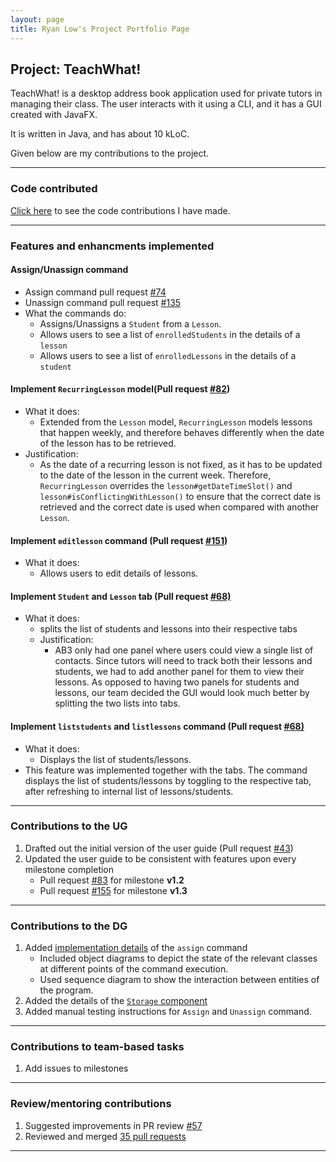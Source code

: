 ```yaml
---
layout: page
title: Ryan Low's Project Portfolio Page
---
```


## Project: TeachWhat!

TeachWhat! is a desktop address book application used for private tutors in managing their class.
The user interacts with it using a CLI, and it has a GUI created with JavaFX.

It is written in Java, and has about 10 kLoC.

Given below are my contributions to the project.

---

### Code contributed

[Click here](https://nus-cs2103-ay2122s2.github.io/tp-dashboard/?search=Ryan-l98&sort=groupTitle&sortWithin=title&timeframe=commit&mergegroup=&groupSelect=groupByRepos&breakdown=true&checkedFileTypes=docs~functional-code~test-code~other&since=2022-02-18&tabOpen=true&tabType=authorship&tabAuthor=Ryan-L98&tabRepo=AY2122S2-CS2103T-W11-3%2Ftp%5Bmaster%5D&authorshipIsMergeGroup=false&authorshipFileTypes=docs~functional-code~test-code~other&authorshipIsBinaryFileTypeChecked=false) 
to see the code contributions I have made.

---

### Features and enhancments implemented

#### Assign/Unassign command 

* Assign command pull request [#74](https://github.com/AY2122S2-CS2103T-W11-3/tp/pull/74)
* Unassign command pull request [#135](https://github.com/AY2122S2-CS2103T-W11-3/tp/pull/135) 
* What the commands do:
  * Assigns/Unassigns a `Student` from a `Lesson`.
  * Allows users to see a list of `enrolledStudents` in the details of a `lesson`
  * Allows users to see a list of `enrolledLessons` in the details of a `student`

#### Implement `RecurringLesson` model(Pull request [#82](https://github.com/AY2122S2-CS2103T-W11-3/tp/pull/82))

* What it does:
    * Extended from the `Lesson` model, `RecurringLesson` models lessons that happen weekly,
      and therefore behaves differently when the date of the lesson has to be retrieved.
* Justification:
    * As the date of a recurring lesson is not fixed, as it has to be updated to the date of the lesson in the
      current week. Therefore, `RecurringLesson` overrides the `lesson#getDateTimeSlot()`
      and `lesson#isConflictingWithLesson()` to ensure that the correct date is retrieved and the correct date
      is used when compared with another `Lesson`.

#### Implement `editlesson` command (Pull request [#151](https://github.com/AY2122S2-CS2103T-W11-3/tp/pull/151))

* What it does:
  * Allows users to edit details of lessons.

#### Implement `Student` and `Lesson` tab (Pull request [#68)](https://github.com/AY2122S2-CS2103T-W11-3/tp/pull/68)
    
* What it does:
  * splits the list of students and lessons into their respective tabs
  * Justification:
    * AB3 only had one panel where users could view a single list of contacts. Since tutors will need to track
    both their lessons and students, we had to add another panel for them to view their lessons. As opposed to having 
    two panels for students and lessons, our team decided the GUI would look much better by splitting the two lists into
    tabs.

#### Implement `liststudents` and `listlessons` command (Pull request [#68)](https://github.com/AY2122S2-CS2103T-W11-3/tp/pull/68)

  * What it does:
    * Displays the list of students/lessons.
  * This feature was implemented together with the tabs. The command displays the list of students/lessons
  by toggling to the respective tab, after refreshing to internal list of lessons/students.
  
---

### Contributions to the UG

1. Drafted out the initial version of the user guide (Pull request [#43](https://github.com/AY2122S2-CS2103T-W11-3/tp/pull/43))
2. Updated the user guide to be consistent with features upon every milestone completion
   * Pull request [#83](https://github.com/AY2122S2-CS2103T-W11-3/tp/pull/83) for milestone **v1.2**  
   * Pull request [#155](https://github.com/AY2122S2-CS2103T-W11-3/tp/pull/155) for milestone **v1.3**

---

### Contributions to the DG

1. Added [implementation details](https://github.com/jamesyeap/tp/blob/master/docs/DeveloperGuide.md#assign-student-to-lesson) of the `assign` command
   * Included object diagrams to depict the state of the relevant classes at different points of the command execution.
   * Used sequence diagram to show the interaction between entities of the program.
2. Added the details of the [`Storage` component](https://github.com/AY2122S2-CS2103T-W11-3/tp/blob/master/docs/DeveloperGuide.md#storage-component)
3. Added manual testing instructions for `Assign` and `Unassign` command.

---

### Contributions to team-based tasks

1. Add issues to milestones

---

### Review/mentoring contributions

1. Suggested improvements in PR review [#57](https://github.com/AY2122S2-CS2103T-W11-3/tp/pull/57)
2. Reviewed and merged [35 pull requests](https://github.com/AY2122S2-CS2103T-W11-3/tp/pulls?q=is%3Apr+reviewed-by%3Aryan-l98+)

--- 
